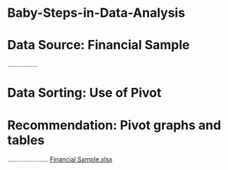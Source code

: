 # Baby-Steps-in-Data-Analysis

# Data Source: Financial Sample

.................

# Data Sorting: Use of Pivot

# Recommendation: Pivot graphs and tables

.......................
[Financial Sample.xlsx](https://github.com/OmolewaJesu/Baby-Steps-in-Data-Analysis/files/10056382/Financial.Sample.xlsx)
